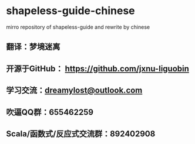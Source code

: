 # shapeless-guide-chinese
mirro repository of shapeless-guide and rewrite by chinese


## 翻译：梦境迷离
## 开源于GitHub： https://github.com/jxnu-liguobin
## 学习交流：dreamylost@outlook.com
## 吹逼QQ群：655462259
## Scala/函数式/反应式交流群：892402908

